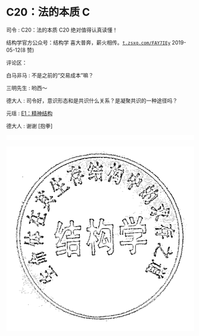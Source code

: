 # C20：法的本质 C

司令 : C20：法的本质 C20 绝对值得认真读懂！

结构学官方公众号：结构学 喜大普奔，薪火相传。[`t.zsxq.com/FAY7IEy`](https://t.zsxq.com/FAY7IEy) 2019-05-12(8 赞)

评论区：

白马非马 : 不是之前的“交易成本”嘛？

三明先生 : 哟西～

德大人 : 司令好，意识形态和是共识什么关系？是凝聚共识的一种途径吗？

元瑶 : [E1](https://mp.weixin.qq.com/s/_ZYB4AhNCJjPIRSk-kkU3g)[：精神结构](https://mp.weixin.qq.com/s/_ZYB4AhNCJjPIRSk-kkU3g)

德大人 : 谢谢 [抱拳]

![image](img/Image_077.png)

![image](img/Image_078.png)
